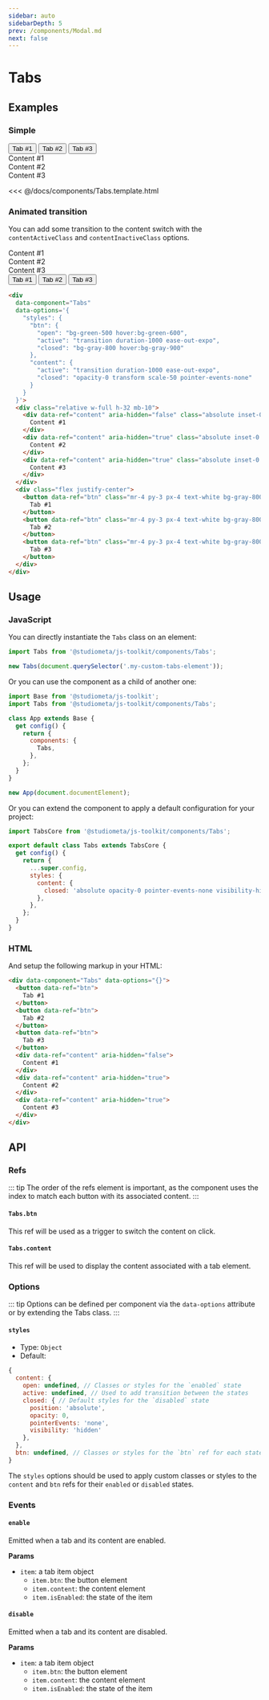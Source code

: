 ```yaml
---
sidebar: auto
sidebarDepth: 5
prev: /components/Modal.md
next: false
---
```


# Tabs

## Examples

### Simple

<Preview>
  <div data-component="Tabs" data-options='{ "debug": true, "styles": { "btn": { "open": { "borderBottomColor": "#fff" } } } }'>
    <div class="flex px-10">
      <button data-ref="btn" class="-mb-px -ml-px p-4 bg-white border">
        Tab #1
      </button>
      <button data-ref="btn" class="-mb-px -ml-px p-4 bg-white border">
        Tab #2
      </button>
      <button data-ref="btn" class="-mb-px -ml-px p-4 bg-white border">
        Tab #3
      </button>
    </div>
    <div class="p-10 bg-white border">
      <div data-ref="content" aria-hidden="false">
        Content #1
      </div>
      <div data-ref="content" aria-hidden="true">
        Content #2
      </div>
      <div data-ref="content" aria-hidden="true">
        Content #3
      </div>
    </div>
  </div>
</Preview>

<<< @/docs/components/Tabs.template.html

### Animated transition

You can add some transition to the content switch with the `contentActiveClass` and `contentInactiveClass` options.


<Preview>
  <div
    data-component="Tabs"
    data-options='{
      "styles": {
        "btn": {
          "open": "bg-green-500 hover:bg-green-600",
          "active": "transition duration-500 ease-out-expo",
          "closed": "bg-gray-800 hover:bg-gray-900"
        },
        "content": {
          "active": "transition duration-500 ease-out-expo",
          "closed": "opacity-0 transform scale-50 pointer-events-none"
        }
      }
    }'>
    <div class="relative w-full h-32 mb-10">
      <div data-ref="content" aria-hidden="false" class="absolute inset-0 flex items-center justify-center bg-white shadow-xl rounded">
        Content #1
      </div>
      <div data-ref="content" aria-hidden="true" class="absolute inset-0 flex items-center justify-center bg-white shadow-xl rounded ">
        Content #2
      </div>
      <div data-ref="content" aria-hidden="true" class="absolute inset-0 flex items-center justify-center bg-white shadow-xl rounded">
        Content #3
      </div>
    </div>
    <div class="flex justify-center">
      <button data-ref="btn" class="mr-4 py-3 px-4 text-white bg-gray-800 hover:bg-gray-900 rounded">
        Tab #1
      </button>
      <button data-ref="btn" class="mr-4 py-3 px-4 text-white bg-gray-800 hover:bg-gray-900 rounded">
        Tab #2
      </button>
      <button data-ref="btn" class="mr-4 py-3 px-4 text-white bg-gray-800 hover:bg-gray-900 rounded">
        Tab #3
      </button>
    </div>
  </div>
</Preview>


```html
<div
  data-component="Tabs"
  data-options='{
    "styles": {
      "btn": {
        "open": "bg-green-500 hover:bg-green-600",
        "active": "transition duration-1000 ease-out-expo",
        "closed": "bg-gray-800 hover:bg-gray-900"
      },
      "content": {
        "active": "transition duration-1000 ease-out-expo",
        "closed": "opacity-0 transform scale-50 pointer-events-none"
      }
    }
  }'>
  <div class="relative w-full h-32 mb-10">
    <div data-ref="content" aria-hidden="false" class="absolute inset-0 flex items-center justify-center bg-white shadow-xl rounded">
      Content #1
    </div>
    <div data-ref="content" aria-hidden="true" class="absolute inset-0 flex items-center justify-center bg-white shadow-xl rounded ">
      Content #2
    </div>
    <div data-ref="content" aria-hidden="true" class="absolute inset-0 flex items-center justify-center bg-white shadow-xl rounded">
      Content #3
    </div>
  </div>
  <div class="flex justify-center">
    <button data-ref="btn" class="mr-4 py-3 px-4 text-white bg-gray-800 hover:bg-gray-900 rounded">
      Tab #1
    </button>
    <button data-ref="btn" class="mr-4 py-3 px-4 text-white bg-gray-800 hover:bg-gray-900 rounded">
      Tab #2
    </button>
    <button data-ref="btn" class="mr-4 py-3 px-4 text-white bg-gray-800 hover:bg-gray-900 rounded">
      Tab #3
    </button>
  </div>
</div>
```

## Usage

### JavaScript

You can directly instantiate the `Tabs` class on an element:

```js
import Tabs from '@studiometa/js-toolkit/components/Tabs';

new Tabs(document.querySelector('.my-custom-tabs-element'));
```

Or you can use the component as a child of another one:

```js
import Base from '@studiometa/js-toolkit';
import Tabs from '@studiometa/js-toolkit/components/Tabs';

class App extends Base {
  get config() {
    return {
      components: {
        Tabs,
      },
    };
  }
}

new App(document.documentElement);
```

Or you can extend the component to apply a default configuration for your project:

```js
import TabsCore from '@studiometa/js-toolkit/components/Tabs';

export default class Tabs extends TabsCore {
  get config() {
    return {
      ...super.config,
      styles: {
        content: {
          closed: 'absolute opacity-0 pointer-events-none visibility-hidden',
        },
      },
    };
  }
}
```

### HTML

And setup the following markup in your HTML:

```html
<div data-component="Tabs" data-options="{}">
  <button data-ref="btn">
    Tab #1
  </button>
  <button data-ref="btn">
    Tab #2
  </button>
  <button data-ref="btn">
    Tab #3
  </button>
  <div data-ref="content" aria-hidden="false">
    Content #1
  </div>
  <div data-ref="content" aria-hidden="true">
    Content #2
  </div>
  <div data-ref="content" aria-hidden="true">
    Content #3
  </div>
</div>
```

## API

### Refs

::: tip
The order of the refs element is important, as the component uses the index to match each button with its associated content.
:::

#### `Tabs.btn`

This ref will be used as a trigger to switch the content on click.

#### `Tabs.content`

This ref will be used to display the content associated with a tab element.

### Options

::: tip
Options can be defined per component via the `data-options` attribute or by extending the Tabs class.
:::

#### `styles`

- Type: `Object`
- Default:

```js
{
  content: {
    open: undefined, // Classes or styles for the `enabled` state
    active: undefined, // Used to add transition between the states
    closed: { // Default styles for the `disabled` state
      position: 'absolute',
      opacity: 0,
      pointerEvents: 'none',
      visibility: 'hidden'
    },
  },
  btn: undefined, // Classes or styles for the `btn` ref for each states
}
```

The `styles` options should be used to apply custom classes or styles to the `content` and `btn` refs for their `enabled` or `disabled` states.

### Events

#### `enable`

Emitted when a tab and its content are enabled.

**Params**
- `item`: a tab item object
  + `item.btn`: the button element
  + `item.content`: the content element
  + `item.isEnabled`: the state of the item

#### `disable`

Emitted when a tab and its content are disabled.

**Params**
- `item`: a tab item object
  + `item.btn`: the button element
  + `item.content`: the content element
  + `item.isEnabled`: the state of the item
